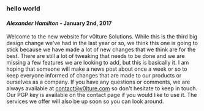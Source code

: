 ### hello world
#### *Alexander Hamilton* - January 2nd, 2017

Welcome to the new website for v0lture Solutions. While this is the third big design change we've had in the last year or so, we think this one is going to stick because we have made a lot of new changes that we think are for the best. There are still a lot of tweaking that needs to be done and we are missing a few features we are looking to add, but this is basically it. I am hoping that someone will make a news post about once a week or so to keep everyone informed of changes that are made to our products or ourselves as a company. If you have any questions or comments, we are always available at contact@v0lture.com so don't hesitate to keep in touch. Our PGP key is available on the contact page if you would like to use it. The services we offer will also be up soon so you can look around.